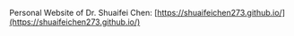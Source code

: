 Personal Website of Dr. Shuaifei Chen: [https://shuaifeichen273.github.io/](https://shuaifeichen273.github.io/)
